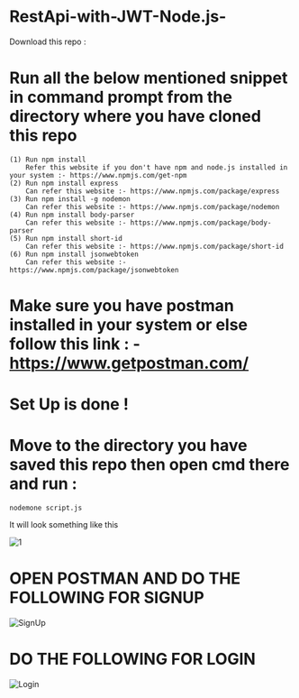 # RestApi-with-JWT-Node.js-

Download this repo :
  # Run all the below mentioned snippet in command prompt from the directory where you have cloned this repo
    (1) Run npm install
        Refer this website if you don't have npm and node.js installed in your system :- https://www.npmjs.com/get-npm
    (2) Run npm install express
        Can refer this website :- https://www.npmjs.com/package/express
    (3) Run npm install -g nodemon
        Can refer this website :- https://www.npmjs.com/package/nodemon
    (4) Run npm install body-parser
        Can refer this website :- https://www.npmjs.com/package/body-parser
    (5) Run npm install short-id 
        Can refer this website :- https://www.npmjs.com/package/short-id
    (6) Run npm install jsonwebtoken
        Can refer this website :- https://www.npmjs.com/package/jsonwebtoken
        

# Make sure you have postman installed in your system or else follow this link : - https://www.getpostman.com/
# Set Up is done !
# Move to the directory you have saved this repo then open cmd there and run :
    nodemone script.js
It will look something like this 


![1](https://user-images.githubusercontent.com/38683560/59582959-7d003c00-90f7-11e9-964f-1860c973b878.PNG)



# OPEN POSTMAN AND DO THE FOLLOWING FOR SIGNUP


![SignUp](https://user-images.githubusercontent.com/38683560/59583681-a3bf7200-90f9-11e9-89da-b7159d66a57d.PNG)


# DO THE FOLLOWING FOR LOGIN


![Login](https://user-images.githubusercontent.com/38683560/59583931-58599380-90fa-11e9-8274-5ab2deeb18d4.PNG)

